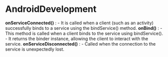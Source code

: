 # AndroidDevelopment

**onServiceConnected()** :
    - It is called when a client (such as an activity) successfully binds to a service using the bindService() method.
**onBind()** :
    - This method is called when a client binds to the service using bindService().
    - It returns the binder instance, allowing the client to interact with the service.
**onServiceDisconnected()** : 
    - Called when the connection to the service is unexpectedly lost. 

